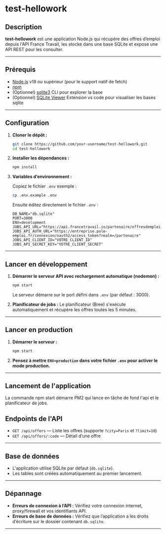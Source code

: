 # test-hellowork

## Description

**test-hellowork** est une application Node.js qui récupère des offres d’emploi depuis l'API France Travail, les stocke dans une base SQLite et expose une API REST pour les consulter.

---

## Prérequis

- [Node.js](https://nodejs.org/) v18 ou supérieur (pour le support natif de fetch)
- [npm](https://www.npmjs.com/)
- (Optionnel) [sqlite3](https://www.sqlite.org/) CLI pour explorer la base
- (Optionnel) [SQLite Viewer](https://beta.sqliteviewer.app/) Extension vs code pour visualiser les bases sqlite

---

## Configuration

1. **Cloner le dépôt :**
   ```sh
   git clone https://github.com/your-username/test-hellowork.git
   cd test-hellowork
   ```

2. **Installer les dépendances :**
   ```sh
   npm install
   ```

3. **Variables d’environnement :**

   Copiez le fichier `.env` exemple :
   ```sh
   cp .env.example .env
   ```
   Ensuite éditez directement le fichier `.env` :
   ```
   DB_NAME="db.sqlite"
   PORT=3000
   ENV=development
   JOBS_API_URL="https://api.francetravail.io/partenaire/offresdemploi/v2/offres/search"
   JOBS_API_AUTH_URL="https://entreprise.pole-emploi.fr/connexion/oauth2/access_token?realm=/partenaire"
   JOBS_API_CLIENT_ID="VOTRE_CLIENT_ID"
   JOBS_API_SECRET_KEY="VOTRE_CLIENT_SECRET"
   ```

---

## Lancer en développement

1. **Démarrer le serveur API avec rechargement automatique (nodemon) :**
   ```sh
   npm start
   ```
   Le serveur démarre sur le port défini dans `.env` (par défaut : 3000).

2. **Planificateur de jobs :**
   Le planificateur (Bree) s'exécute automatiquement et récupère les offres toutes les 5 minutes.

---

## Lancer en production

1. **Démarrer le serveur :**
   ```sh
   npm start
   ```

2. **Pensez à mettre `ENV=production` dans votre fichier `.env` pour activer le mode production.**

---

## Lancement de l'application
La commande npm start démarre PM2 qui lance en tâche de fond l'api et le planificateur de jobs.

## Endpoints de l'API

- `GET /api/offers` — Liste les offres (supporte `?city=Paris` et `?limit=10`)
- `GET /api/offers/:code` — Détail d’une offre

---

## Base de données

- L'application utilise SQLite par défaut (`db.sqlite`).
- Les tables sont créées automatiquement au premier lancement.

---

## Dépannage

- **Erreurs de connexion à l’API :** Vérifiez votre connexion internet, proxy/firewall et vos identifiants API.
- **Erreurs de base de données :** Vérifiez que l’application a les droits d’écriture sur le dossier contenant `db.sqlite`.

---

##